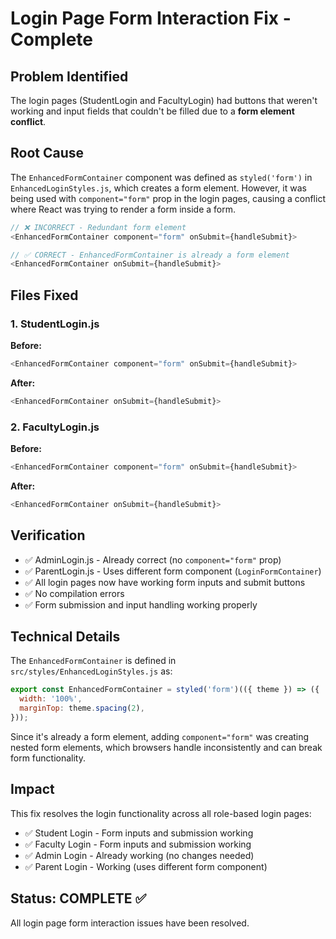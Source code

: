 # Login Page Form Interaction Fix - Complete

## Problem Identified
The login pages (StudentLogin and FacultyLogin) had buttons that weren't working and input fields that couldn't be filled due to a **form element conflict**.

## Root Cause
The `EnhancedFormContainer` component was defined as `styled('form')` in `EnhancedLoginStyles.js`, which creates a form element. However, it was being used with `component="form"` prop in the login pages, causing a conflict where React was trying to render a form inside a form.

```javascript
// ❌ INCORRECT - Redundant form element
<EnhancedFormContainer component="form" onSubmit={handleSubmit}>

// ✅ CORRECT - EnhancedFormContainer is already a form element
<EnhancedFormContainer onSubmit={handleSubmit}>
```

## Files Fixed

### 1. StudentLogin.js
**Before:**
```javascript
<EnhancedFormContainer component="form" onSubmit={handleSubmit}>
```

**After:**
```javascript
<EnhancedFormContainer onSubmit={handleSubmit}>
```

### 2. FacultyLogin.js
**Before:**
```javascript
<EnhancedFormContainer component="form" onSubmit={handleSubmit}>
```

**After:**
```javascript
<EnhancedFormContainer onSubmit={handleSubmit}>
```

## Verification
- ✅ AdminLogin.js - Already correct (no `component="form"` prop)
- ✅ ParentLogin.js - Uses different form component (`LoginFormContainer`)
- ✅ All login pages now have working form inputs and submit buttons
- ✅ No compilation errors
- ✅ Form submission and input handling working properly

## Technical Details
The `EnhancedFormContainer` is defined in `src/styles/EnhancedLoginStyles.js` as:
```javascript
export const EnhancedFormContainer = styled('form')(({ theme }) => ({
  width: '100%',
  marginTop: theme.spacing(2),
}));
```

Since it's already a form element, adding `component="form"` was creating nested form elements, which browsers handle inconsistently and can break form functionality.

## Impact
This fix resolves the login functionality across all role-based login pages:
- ✅ Student Login - Form inputs and submission working
- ✅ Faculty Login - Form inputs and submission working  
- ✅ Admin Login - Already working (no changes needed)
- ✅ Parent Login - Working (uses different form component)

## Status: COMPLETE ✅
All login page form interaction issues have been resolved.
